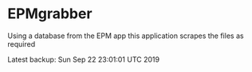 # EPMgrabber
Using a database from the EPM app this application scrapes the files as required


Latest backup: Sun Sep 22 23:01:01 UTC 2019
